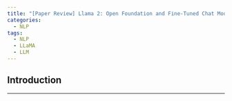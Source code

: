 ```yaml
---
title: "[Paper Review] Llama 2: Open Foundation and Fine-Tuned Chat Models"
categories:
  - NLP
tags:
  - NLP
  - LLaMA
  - LLM
---
```


## Introduction

***
